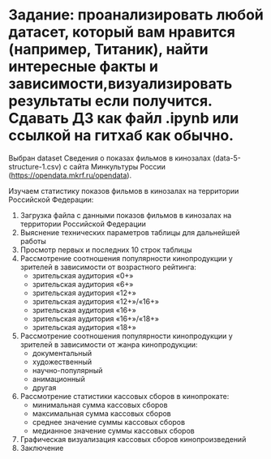 # Задание: проанализировать любой датасет, который вам нравится (например, Титаник), найти интересные факты и зависимости,визуализировать результаты если получится. Сдавать ДЗ как файл .ipynb или ссылкой на гитхаб как обычно.

Выбран dataset Сведения о показах фильмов в кинозалах (data-5-structure-1.csv) с сайта Минкультуры России (https://opendata.mkrf.ru/opendata).

Изучаем статистику показов фильмов в кинозалах на территории Российской Федерации:

1. Загрузка файла с данными показов фильмов в кинозалах на территории Российской Федерации
2. Выяснение технических параметров таблицы для дальнейшей работы
3. Просмотр первых и последних 10 строк таблицы
4. Рассмотрение соотношения популярности кинопродукции у зрителей в зависимости от возрастного рейтинга:
    * зрительская аудитория «0+» 
    * зрительская аудитория «6+»
    * зрительская аудитория «12+»
    * зрительская аудитория «12+»/«16+»
    * зрительская аудитория «16+»
    * зрительская аудитория «16+»/«18+»
    * зрительская аудитория «18+»  
5. Рассмотрение соотношения популярности кинопродукции у зрителей в зависимости от жанра кинопродукции:
    * документальный
    * художественный
    * научно-популярный
    * анимационный
    * другая
6. Рассмотрение статистики кассовых сборов в кинопрокате:
    * минимальная сумма кассовых сборов
    * максимальная сумма кассовых сборов
    * среднее значение суммы кассовых сборов
    * медианное значение суммы кассовых сборов
7.  Графическая визуализация кассовых сборов кинопроизведений
8.  Заключение